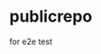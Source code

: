 # publicrepo
for e2e test













































































































































































































































































































































































































































































































































































































































































































































































































































































































































































































































































































































































































































































































































































































































































































































































































































































































































































































































































































































































































































































































































































































































































































































































































































































































































































































































































































































































































































































































































































































































































































































































































































































































































































































































































































































































































































































































































































































































































































































































































































































































































































































































































































































































































































































































































































































































